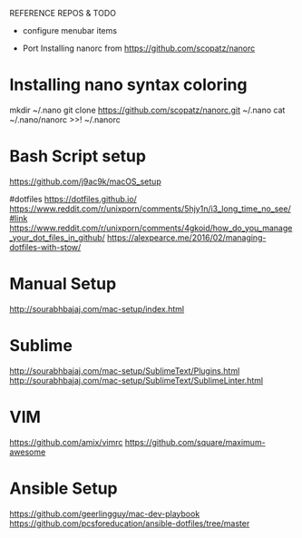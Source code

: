 REFERENCE REPOS & TODO

- configure menubar items


- Port Installing nanorc from https://github.com/scopatz/nanorc
# Installing nano syntax coloring
mkdir ~/.nano
git clone https://github.com/scopatz/nanorc.git ~/.nano
cat ~/.nano/nanorc >>! ~/.nanorc


# Bash Script setup
https://github.com/j9ac9k/macOS_setup

#dotfiles
https://dotfiles.github.io/
https://www.reddit.com/r/unixporn/comments/5hjy1n/i3_long_time_no_see/#link
https://www.reddit.com/r/unixporn/comments/4gkoid/how_do_you_manage_your_dot_files_in_github/
https://alexpearce.me/2016/02/managing-dotfiles-with-stow/

# Manual Setup
http://sourabhbajaj.com/mac-setup/index.html

# Sublime
http://sourabhbajaj.com/mac-setup/SublimeText/Plugins.html
http://sourabhbajaj.com/mac-setup/SublimeText/SublimeLinter.html

# VIM
https://github.com/amix/vimrc
https://github.com/square/maximum-awesome

# Ansible Setup
https://github.com/geerlingguy/mac-dev-playbook
https://github.com/pcsforeducation/ansible-dotfiles/tree/master
